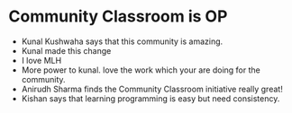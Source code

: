 # Community Classroom is OP

-   Kunal Kushwaha says that this community is amazing.
-   Kunal made this change
-   I love MLH
-   More power to kunal. love the work which your are doing for the community.
-   Anirudh Sharma finds the Community Classroom initiative really great!
-   Kishan says that learning programming is easy but need consistency.
